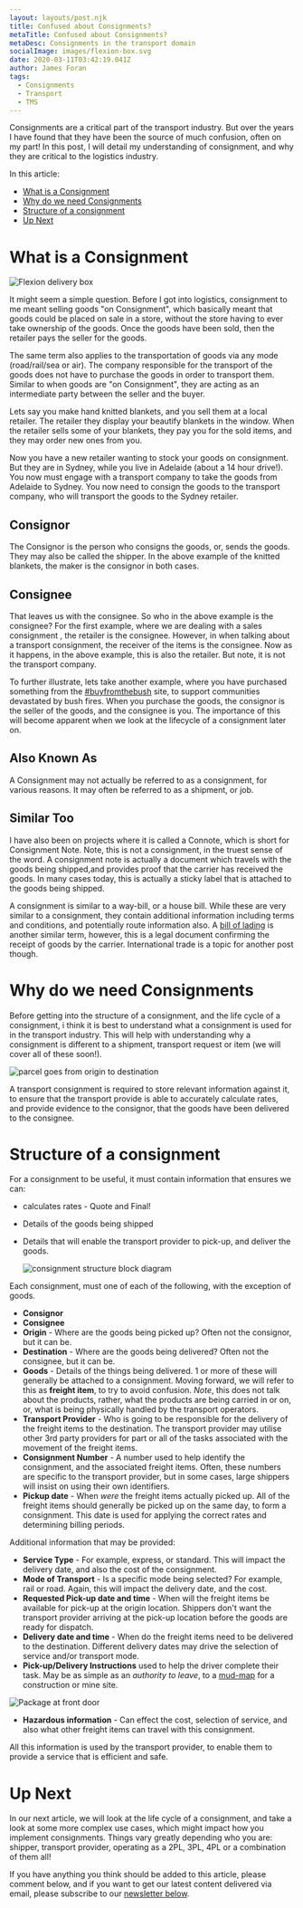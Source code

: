 ```yaml
---
layout: layouts/post.njk
title: Confused about Consignments?
metaTitle: Confused about Consignments?
metaDesc: Consignments in the transport domain
socialImage: images/flexion-box.svg
date: 2020-03-11T03:42:19.041Z
author: James Foran
tags:
  - Consignments
  - Transport
  - TMS
---
```

Consignments are a critical part of the transport industry. But over the years I have found that they have been the source of much confusion, often on my part! In this post, I will detail my understanding of consignment, and why they are critical to the logistics industry. 

In this article:

* [What is a Consignment](#heading-what-is-a-consignment)
* [Why do we need Consignments](#heading-why-do-we-need-consignments)
* [Structure of a consignment](#heading-structure-of-a-consignment)
* [Up Next](#heading-up-next)

# What is a Consignment

<img class="width-third left" src="/images/flexion-box.svg" alt="Flexion delivery box" loading="lazy">

It might seem a simple question. Before I got into logistics, consignment to me meant selling goods "on Consignment", which basically meant that goods could be placed on sale in a store, without the store having to ever take ownership of the goods. Once the goods have been sold, then the retailer pays the seller for the goods. 

The same term also applies to the transportation of goods via any mode (road/rail/sea or air). The company responsible for the transport of the goods does not have to purchase the goods in order to transport them. Similar to when goods are "on Consignment", they are acting as an intermediate party between the seller and the buyer.

Lets say you make hand knitted blankets, and you sell them at a local retailer. The retailer they display your beautify blankets in the window. When the retailer sells some of your blankets, they pay you for the sold items, and they may order new ones from you. 

Now you have a new retailer wanting to stock your goods on consignment. But they are in Sydney, while you live in Adelaide (about a 14 hour drive!). You now must engage with a transport company to take the goods from Adelaide to Sydney. You now need to consign the goods to the transport company, who will transport the goods to the Sydney retailer.

## Consignor

The Consignor is the person who consigns the goods, or, sends the goods. They may also be called the shipper. In the above example of the knitted blankets, the maker is the consignor in both cases. 

## Consignee

That leaves us with the consignee. So who in the above example is the consignee? For the first example, where we are dealing with a sales consignment , the retailer is the consignee. However, in when talking about a transport consignment, the receiver of the items is the consignee. Now as it happens, in the above example, this is also the retailer. But note, it is not the transport company. 

To further illustrate, lets take another example, where you have purchased something from the [\#buyfromthebush](https://www.buyfromthebush.com.au/artandcollectables) site, to support communities devastated by bush fires. When you purchase the goods, the consignor is the seller of the goods, and the consignee is you. The importance of this will become apparent when we look at the lifecycle of a consignment later on.

## Also Known As

A Consignment may not actually be referred to as a consignment, for various reasons. It may often be referred to as a shipment, or job. 

## Similar Too

I have also been on projects where it is called a Connote, which is short for Consignment Note. Note, this is not a consignment, in the truest sense of the word. A consignment note is actually a document which travels with the goods being shipped,and provides proof that the carrier has received the goods. In many cases today, this is actually a sticky label that is attached to the goods being shipped. 

A consignment is similar to a way-bill, or a house bill. While these are very similar to a consignment, they contain additional information including terms and conditions, and potentially route information also. A [bill of lading](https://en.wikipedia.org/wiki/Bill_of_lading) is another similar term, however, this is a legal document confirming the receipt of goods by the carrier. International trade is a topic for another post though.

# Why do we need Consignments

Before getting into the structure of a consignment, and the life cycle of a consignment, i think it is best to understand what a consignment is used for in the transport industry. This will help with understanding why a consignment is different to a shipment, transport request or item (we will cover all of these soon!).

![parcel goes from origin to destination](/images/origin-dest.svg)

A transport consignment is required to store relevant information against it, to ensure that the transport provide is able to accurately calculate rates, and provide evidence to the consignor, that the goods have been delivered to the consignee. 

# Structure of a consignment

For a consignment to be useful, it must contain information that ensures we can:

* calculates rates - Quote and Final!
* Details of the goods being shipped
* Details that will enable the transport provider to pick-up, and deliver the goods.

  ![consignment structure block diagram](/images/consigment-structure.svg)

Each consignment, must one of each of the following, with the exception of goods.

* **Consignor** 
* **Consignee**
* **Origin** - Where are the goods being picked up? Often not the consignor, but it can be.
* **Destination** - Where are the goods being delivered? Often not the consignee, but it can be. 
* **Goods** - Details of the things being delivered. 1 or more of these will generally be attached to a consignment. Moving forward, we will refer to this as **freight item**, to try to avoid confusion.
  *Note*, this does not talk about the products, rather, what the products are being carried in or on, or, what is being physically handled by the transport operators. 
* **Transport Provider** - Who is going to be responsible for the delivery of the freight items to the destination.  The transport provider may utilise other 3rd party providers for part or all of the tasks associated with the movement of the freight items. 
* **Consignment Number** - A number used to help identify the consignment, and the associated freight items. Often, these numbers are specific to the transport provider, but in some cases, large shippers will insist on using their own identifiers.
* **Pickup date** - When *were* the freight items actually picked up. All of the freight items should generally be picked up on the same day, to form a consignment. This date is used for applying the correct rates and determining billing periods. 

Additional information that may be provided:

* **Service Type** - For example,  express, or standard. This will impact the delivery date, and also the cost of the consignment.
* **Mode of Transport** - Is a specific mode being selected? For example, rail or road. Again, this will impact the delivery date, and the cost.
* **Requested Pick-up date and time** - When will the freight items be available for pick-up at the origin location. Shippers don't want the transport provider arriving at the pick-up location before the goods are ready for dispatch.  
* **Delivery date and time** - When do the freight items need to be delivered to the destination. Different delivery dates may drive the selection of service and/or transport mode.
* **Pick-up/Delivery Instructions** used to help the driver complete their task. May be as simple as an *authority to leave*, to a [mud-map](https://en.wiktionary.org/wiki/mud_map "A rough drawing") for a construction or mine site. 

<img class="width-half" src="/images/package-front-door.svg" alt="Package at front door" loading="lazy">

* **Hazardous information** - Can effect the cost, selection of service, and also what other freight items can travel with this consignment. 

All this information is used by the transport provider, to enable them to provide a service that is efficient and safe.

# Up Next

In our next article, we will look at the life cycle of a consignment, and take a look at some more complex use cases, which might impact how you implement consignments. Things vary greatly depending who you are: shipper, transport provider, operating as a 2PL, 3PL, 4PL or a combination of them all!  

If you have anything you think should be added to this article, please comment below, and if you want to get our latest content delivered via email, please subscribe to our [newsletter below](./#subscribe).